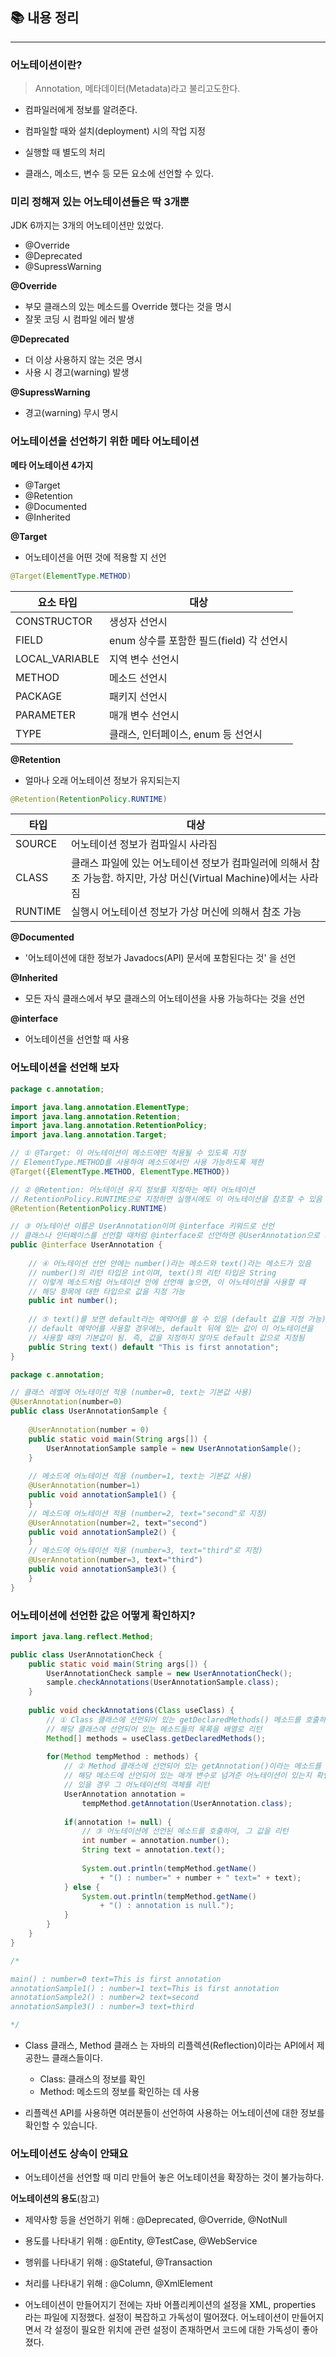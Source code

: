## 📚 내용 정리
---
### 어노테이션이란?

>Annotation, 메타데이터(Metadata)라고 불리고도한다.

- 컴파일러에게 정보를 알려준다.
- 컴파일할 때와 설치(deployment) 시의 작업 지정
- 실행할 때 별도의 처리

- 클래스, 메소드, 변수 등 모든 요소에 선언할 수 있다.

### 미리 정해져 있는 어노테이션들은 딱 3개뿐
JDK 6까지는 3개의 어노테이션만 있었다.
- @Override
- @Deprecated
- @SupressWarning

**@Override**
- 부모 클래스의 있는 메소드를 Override 했다는 것을 명시
- 잘못 코딩 시 컴파일 에러 발생

**@Deprecated**
- 더 이상 사용하지 않는 것은 명시
- 사용 시 경고(warning) 발생

**@SupressWarning**
- 경고(warning) 무시 명시


### 어노테이션을 선언하기 위한 메타 어노테이션

**메타 어노테이션 4가지**
- @Target
- @Retention
- @Documented
- @Inherited

**@Target**
- 어노테이션을 어떤 것에 적용할 지 선언
```java
@Target(ElementType.METHOD)
```

| 요소 타입          | 대상                           |
| -------------- | ---------------------------- |
| CONSTRUCTOR    | 생성자 선언시                      |
| FIELD          | enum 상수를 포함한 필드(field) 각 선언시 |
| LOCAL_VARIABLE | 지역 변수 선언시                    |
| METHOD         | 메소드 선언시                      |
| PACKAGE        | 패키지 선언시                      |
| PARAMETER      | 매개 변수 선언시                    |
| TYPE           | 클래스, 인터페이스, enum 등 선언시       |

**@Retention**
- 얼마나 오래 어노테이션 정보가 유지되는지

```java
@Retention(RetentionPolicy.RUNTIME)
```

| 타입      | 대상                                                                        |
| ------- | ------------------------------------------------------------------------- |
| SOURCE  | 어노테이션 정보가 컴파일시 사라짐                                                        |
| CLASS   | 클래스 파일에 있는 어노테이션 정보가 컴파일러에 의해서 참조 가능함. 하지만, 가상 머신(Virtual Machine)에서는 사라짐 |
| RUNTIME | 실행시 어노테이션 정보가 가상 머신에 의해서 참조 가능                                            |

**@Documented**
- '어노테이션에 대한 정보가 Javadocs(API) 문서에 포함된다는 것' 을 선언

**@Inherited**
- 모든 자식 클래스에서 부모 클래스의 어노테이션을 사용 가능하다는 것을 선언

**@interface**
- 어노테이션을 선언할 때 사용


### 어노테이션을 선언해 보자
```java
package c.annotation;

import java.lang.annotation.ElementType;
import java.lang.annotation.Retention;
import java.lang.annotation.RetentionPolicy;
import java.lang.annotation.Target;

// ① @Target: 이 어노테이션이 메소드에만 적용될 수 있도록 지정
// ElementType.METHOD를 사용하여 메소드에서만 사용 가능하도록 제한
@Target({ElementType.METHOD, ElementType.METHOD})

// ② @Retention: 어노테이션 유지 정보를 지정하는 메타 어노테이션
// RetentionPolicy.RUNTIME으로 지정하면 실행시에도 이 어노테이션을 참조할 수 있음
@Retention(RetentionPolicy.RUNTIME)

// ③ 어노테이션 이름은 UserAnnotation이며 @interface 키워드로 선언
// 클래스나 인터페이스를 선언할 때처럼 @interface로 선언하면 @UserAnnotation으로 사용 가능
public @interface UserAnnotation {
    
    // ④ 어노테이션 선언 안에는 number()라는 메소드와 text()라는 메소드가 있음
    // number()의 리턴 타입은 int이며, text()의 리턴 타입은 String
    // 이렇게 메소드처럼 어노테이션 안에 선언해 놓으면, 이 어노테이션을 사용할 때 
    // 해당 항목에 대한 타입으로 값을 지정 가능
    public int number();
    
    // ⑤ text()를 보면 default라는 예약어를 쓸 수 있음 (default 값을 지정 가능)
    // default 예약어를 사용할 경우에는, default 뒤에 있는 값이 이 어노테이션을 
    // 사용할 때의 기본값이 됨. 즉, 값을 지정하지 않아도 default 값으로 지정됨
    public String text() default "This is first annotation";
}
```

```java
package c.annotation;

// 클래스 레벨에 어노테이션 적용 (number=0, text는 기본값 사용)  
@UserAnnotation(number=0)  
public class UserAnnotationSample {  
  
    @UserAnnotation(number = 0)  
    public static void main(String args[]) {  
        UserAnnotationSample sample = new UserAnnotationSample();  
    }  
  
    // 메소드에 어노테이션 적용 (number=1, text는 기본값 사용)  
    @UserAnnotation(number=1)  
    public void annotationSample1() {  
    }  
    // 메소드에 어노테이션 적용 (number=2, text="second"로 지정)  
    @UserAnnotation(number=2, text="second")  
    public void annotationSample2() {  
    }  
    // 메소드에 어노테이션 적용 (number=3, text="third"로 지정)  
    @UserAnnotation(number=3, text="third")  
    public void annotationSample3() {  
    }
}
```


### 어노테이션에 선언한 값은 어떻게 확인하지?

```java
import java.lang.reflect.Method;

public class UserAnnotationCheck {
    public static void main(String args[]) {
        UserAnnotationCheck sample = new UserAnnotationCheck();
        sample.checkAnnotations(UserAnnotationSample.class);
    }
    
    public void checkAnnotations(Class useClass) {
        // ① Class 클래스에 선언되어 있는 getDeclaredMethods() 메소드를 호출하여,
        // 해당 클래스에 선언되어 있는 메소드들의 목록을 배열로 리턴
        Method[] methods = useClass.getDeclaredMethods();
        
        for(Method tempMethod : methods) {
            // ② Method 클래스에 선언되어 있는 getAnnotation()이라는 메소드를 호출하여,
            // 해당 메소드에 선언되어 있는 매개 변수로 넘겨준 어노테이션이 있는지 확인하고,
            // 있을 경우 그 어노테이션의 객체를 리턴
            UserAnnotation annotation = 
                tempMethod.getAnnotation(UserAnnotation.class);
            
            if(annotation != null) {
                // ③ 어노테이션에 선언된 메소드를 호출하여, 그 값을 리턴
                int number = annotation.number();
                String text = annotation.text();
                
                System.out.println(tempMethod.getName()
                    + "() : number=" + number + " text=" + text);
            } else {
                System.out.println(tempMethod.getName()
                    + "() : annotation is null.");
            }
        }
    }
}

/*

main() : number=0 text=This is first annotation
annotationSample1() : number=1 text=This is first annotation
annotationSample2() : number=2 text=second
annotationSample3() : number=3 text=third

*/


```

- Class 클래스, Method 클래스 는 자바의 리플렉션(Reflection)이라는 API에서 제공한느 클래스들이다.
	- Class: 클래스의 정보를 확인
	- Method: 메소드의 정보를 확인하는 데 사용

- 리플렉션 API를 사용하면 여러분들이 선언하여 사용하는 어노테이션에 대한 정보를 확인할 수 있습니다.


### 어노테이션도 상속이 안돼요
- 어노테이션을 선언할 때 미리 만들어 놓은 어노테이션을 확장하는 것이 불가능하다.

**어노테이션의 용도**(참고)
- 제약사항 등을 선언하기 위해 : @Deprecated, @Override, @NotNull
- 용도를 나타내기 위해 : @Entity, @TestCase, @WebService
- 행위를 나타내기 위해 : @Stateful, @Transaction
- 처리를 나타내기 위해 : @Column, @XmlElement

- 어노테이션이 만들어지기 전에는 자바 어플리케이션의 설정을 XML, properties 라는 파일에 지정했다. 설정이 복잡하고 가독성이 떨어졌다. 어노테이션이 만들어지면서 각 설정이 필요한 위치에 관련 설정이 존재하면서 코드에 대한 가독성이 좋아졌다.
